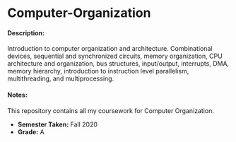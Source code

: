 # Computer-Organization

#### Description:
Introduction to computer organization and architecture. Combinational devices, sequential and synchronized circuits, memory organization, CPU architecture and organization, bus structures, input/output, interrupts, DMA, memory hierarchy, introduction to instruction level parallelism, multithreading, and multiprocessing.

#### Notes:
This repository contains all my coursework for Computer Organization.
 * **Semester Taken:** Fall 2020
 * **Grade:** A
